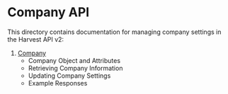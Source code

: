 # Company API

This directory contains documentation for managing company settings in the Harvest API v2:

1. [Company](01_company.md)
   - Company Object and Attributes
   - Retrieving Company Information
   - Updating Company Settings
   - Example Responses